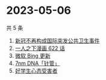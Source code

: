 # 2023-05-06

共 5 条

<!-- BEGIN ZHIHUSEARCH -->
<!-- 最后更新时间 Sat May 06 2023 14:14:00 GMT+0800 (China Standard Time) -->
1. [新冠不再构成国际突发公共卫生事件](https://www.zhihu.com/search?q=新冠不再构成国际突发公共卫生事件)
1. [一人之下漫画 622 话](https://www.zhihu.com/search?q=一人之下漫画%20622%20话)
1. [微软 Bing 更新](https://www.zhihu.com/search?q=微软%20Bing%20更新)
1. [7nm DNA「针管」](https://www.zhihu.com/search?q=7nm%20DNA「针管」)
1. [好学生心态受害者](https://www.zhihu.com/search?q=好学生心态受害者)
<!-- END ZHIHUSEARCH -->
